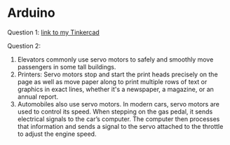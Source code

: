 # Arduino
Question 1: [link to my Tinkercad](https://www.tinkercad.com/things/cTIa9iM52zC-neat-migelo/editel)

Question 2:
1. Elevators commonly use servo motors to safely and smoothly move passengers in some tall buildings. 
2. Printers: Servo motors stop and start the print heads precisely on the page as well as move paper along to print multiple rows of text or graphics in exact lines, whether it's a newspaper, a magazine, or an annual report.
3. Automobiles also use servo motors. In modern cars, servo motors are used to control its speed. When stepping on the gas pedal, it sends electrical signals to the car’s computer. The computer then processes that information and sends a signal to the servo attached to the throttle to adjust the engine speed.




